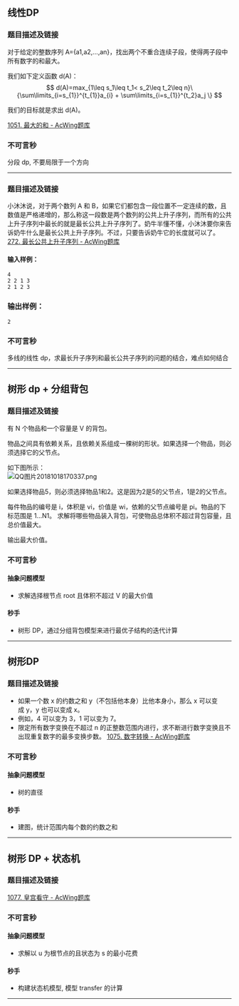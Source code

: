 ## 线性DP
### 题目描述及链接
对于给定的整数序列 A={a1,a2,…,an}，找出两个不重合连续子段，使得两子段中所有数字的和最大。

我们如下定义函数 d(A)：
$$
d(A)=max_{1\leq s_1\leq t_1< s_2\leq t_2\leq n}\{\sum\limits_{i=s_{1}}^{t_{1}}a_{i} + \sum\limits_{i=s_{1}}^{t_2}a_j \}
$$

我们的目标就是求出 d(A)。

[1051. 最大的和 - AcWing题库](https://www.acwing.com/problem/content/1053/)

### 不可言秒

分段 dp, 不要局限于一个方向


---
### 题目描述及链接

小沐沐说，对于两个数列 A 和 B，如果它们都包含一段位置不一定连续的数，且数值是严格递增的，那么称这一段数是两个数列的公共上升子序列，而所有的公共上升子序列中最长的就是最长公共上升子序列了。奶牛半懂不懂，小沐沐要你来告诉奶牛什么是最长公共上升子序列。不过，只要告诉奶牛它的长度就可以了。
[272. 最长公共上升子序列 - AcWing题库](https://www.acwing.com/problem/content/274/)

#### 输入样例：

```
4
2 2 1 3
2 1 2 3
```

### 输出样例：

```
2
```


### 不可言秒

多线的线性 dp，求最长升子序列和最长公共子序列的问题的结合，难点如何结合

---



## 树形 dp + 分组背包

### 题目描述及链接
有 N 个物品和一个容量是 V 的背包。

物品之间具有依赖关系，且依赖关系组成一棵树的形状。如果选择一个物品，则必须选择它的父节点。

如下图所示：  
![QQ图片20181018170337.png](https://www.acwing.com/media/article/image/2018/10/18/1_bb51ecbcd2-QQ%E5%9B%BE%E7%89%8720181018170337.png)

如果选择物品5，则必须选择物品1和2。这是因为2是5的父节点，1是2的父节点。

每件物品的编号是 i，体积是 vi，价值是 wi，依赖的父节点编号是 pi。物品的下标范围是 1…N1。
求解将哪些物品装入背包，可使物品总体积不超过背包容量，且总价值最大。

输出最大价值。

### 不可言秒

#### 抽象问题模型

- 求解选择根节点 root 且体积不超过 V 的最大价值

#### 秒手
- 树形 DP，通过分组背包模型来进行最优子结构的迭代计算 






---



## 树形DP

### 题目描述及链接

- 如果一个数 x 的约数之和 y（不包括他本身）比他本身小，那么 x 可以变成 y，y 也可以变成 x。
- 例如，4 可以变为 3，1 可以变为 7。
- 限定所有数字变换在不超过 n 的正整数范围内进行，求不断进行数字变换且不出现重复数字的最多变换步数。
[1075. 数字转换 - AcWing题库](https://www.acwing.com/problem/content/1077/)

### 不可言秒

#### 抽象问题模型
- 树的直径

#### 秒手
- 建图，统计范围内每个数的约数之和



---


## 树形 DP + 状态机 

### 题目描述及链接

[1077. 皇宫看守 - AcWing题库](https://www.acwing.com/problem/content/1079/)
### 不可言秒

#### 抽象问题模型

- 求解以 u 为根节点的且状态为 s 的最小花费

#### 秒手
- 构建状态机模型, 模型 transfer 的计算






---
